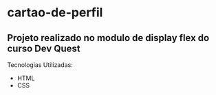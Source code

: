 # cartao-de-perfil
Projeto realizado no modulo de display flex do curso Dev Quest
-------------------------------------------------------------------------------------------------------------------------------------------------------------------------
Tecnologias Utilizadas:
- HTML
- CSS
